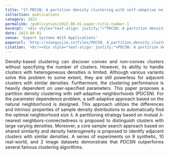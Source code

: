 ```yaml
---
title: "17.PDCSN: A partition density clustering with self-adaptive neighborhoods"
collection: publications
category: 2023
permalink: /publication/2022-06-01-paper-title-number-1
excerpt: '<div style="text-align: justify;">“PDCSN: A partition density clustering with self - adaptive neighborhoods” presents PDCSN. It uses self - adaptive methods to cluster, and outperforms rivals on multiple datasets.</div>'
date: 2023-06-01
venue: 'Expert Systems With Applications'
paperurl: 'http://xiongyujie.cn/files/PDCSN_ A_partition_density_clustering_with_self-adaptive_neighborhoods.pdf'
citation: '<br/><div style="text-align: justify;">PDCSN: A partition density clustering with self-adaptive neighborhoods, S. Xing, Q.-M. Su*, Y.-J. Xiong*, C.-M. Xia,Expert Systems With Applications, 2023, 227 (1): 120195</div>'
---
```


<div style="text-align: justify;">Density-based clustering can discover convex and non-convex clusters without specifying the number of clusters. However, its ability to handle clusters with heterogeneous densities is limited. Although various variants solve this problem to some extent, they are still powerless for adjacent clusters with similar densities. Furthermore, the clustering performance is heavily dependent on user-specified parameters. This paper proposes a partition density clustering with self-adaptive neighborhoods (PDCSN). For the parameter dependence problem, a self-adaptive approach based on the natural neighborhood is designed. This approach utilizes the differences and intrinsic properties of sample density distributions to automatically find the optimal neighborhood size 𝜆. A partitioning strategy based on mutual 𝜆-nearest neighbors-connectedness is proposed to distinguish clusters with large varying densities. Moreover, a core sample search approach based on shared similarity and density heterogeneity is proposed to identify adjacent clusters with similar densities. A series of experiments on 9 synthetic, 10 real-world, and 2 image datasets demonstrate that PDCSN outperforms several famous clustering algorithms.</div>

<br/>
